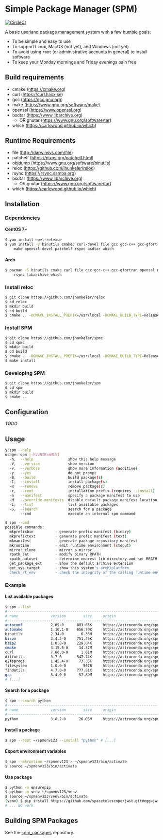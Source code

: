# Simple Package Manager (SPM)

[![CircleCI](https://circleci.com/gh/jhunkeler/spmc/tree/master.svg?style=svg)](https://circleci.com/gh/jhunkeler/spmc/tree/master)

A basic userland package management system with a few humble goals:

- To be simple and easy to use
- To support Linux, MacOS (not yet), and Windows (not yet)
- To avoid using `root` (or administrative accounts in general) to install software
- To keep your Monday mornings and Friday evenings pain free

## Build requirements

- cmake (https://cmake.org)
- curl (https://curl.haxx.se)
- gcc (https://gcc.gnu.org)
- make (https://www.gnu.org/software/make)
- openssl (https://www.openssl.org)
- bsdtar (https://www.libarchive.org)
  - OR gnutar (https://www.gnu.org/software/tar)
- which (https://carlowood.github.io/which)

## Runtime Requirements

- file (http://darwinsys.com/file)
- patchelf (https://nixos.org/patchelf.html)
- objdump (https://www.gnu.org/software/binutils)
- reloc (https://github.com/jhunkeler/reloc)
- rsync (https://rsync.samba.org)
- bsdtar (https://www.libarchive.org)
  - OR gnutar (https://www.gnu.org/software/tar)
- which (https://carlowood.github.io/which)

## Installation

### Dependencies

#### CentOS 7+

```bash
$ yum install epel-release
$ yum install -y binutils cmake3 curl-devel file gcc gcc-c++ gcc-gfortran glibc-devel \
    make openssl-devel patchelf rsync bsdtar which
```

#### Arch

```bash
$ pacman -S binutils cmake curl file gcc gcc-c++ gcc-gfortran openssl make patchelf \
    rsync libarchive which
```

### Install reloc

```bash
$ git clone https://github.com/jhunkeler/reloc
$ cd reloc
$ mkdir build
$ cd build
$ cmake .. -DCMAKE_INSTALL_PREFIX=/usr/local -DCMAKE_BUILD_TYPE=Release
```

### Install SPM

```bash
$ git clone https://github.com/jhunkeler/spmc
$ cd spmc
$ mkdir build
$ cd build
$ cmake .. -DCMAKE_INSTALL_PREFIX=/usr/local -DCMAKE_BUILD_TYPE=Release
$ make install
```

### Developing SPM

```bash
$ git clone https://github.com/jhunkeler/spm
$ cd spm
$ mkdir build
$ cmake ..
```

## Configuration

_TODO_

## Usage

```bash
$ spm --help
usage: spm [-hVvBIRrmMLS]
  -h,  --help                show this help message
  -V,  --version             show version
  -v,  --verbose             show more information (additive)
  -y   --yes                 do not prompt
  -B,  --build               build package(s)
  -I,  --install             install package(s)
  -R   --remove              remove package(s)
  -r,  --root                installation prefix (requires --install)
  -m   --manifest            specify a package manifest to use
  -M   --override-manifests  disable default package manifest location
  -L,  --list                list available packages
  -S,  --search              search for a package
       --cmd                 execute an internal spm command
       
$ spm --cmd
possible commands:
  mkprefixbin          - generate prefix manifest (binary)
  mkprefixtext         - generate prefix manifest (text)
  mkmanifest           - generate package repository manifest
  mkruntime            - emit runtime environment (stdout)
  mirror_clone         - mirror a mirror     
  rpath_set            - modify binary RPATH 
  rpath_autoset        - determine nearest lib directory and set RPATH
  get_package_ext      - show the default archive extension
  get_sys_target       - show this system's arch/platform
  check_rt_env         - check the integrity of the calling runtime environment       
```

### Example

#### List available packages
```bash
$ spm --list
#-------------------------------------------------------------------------------
# name               version        size     origin
#-------------------------------------------------------------------------------
autoconf             2.69-0      883.65K     https://astroconda.org/spm/Linux/x86_64
automake             1.16.1-0    656.70K     https://astroconda.org/spm/Linux/x86_64
binutils             2.34-0        6.33M     https://astroconda.org/spm/Linux/x86_64
bison                3.4.2-0     751.46K     https://astroconda.org/spm/Linux/x86_64
bzip2                1.0.8-0     229.04K     https://astroconda.org/spm/Linux/x86_64
cmake                3.15.5-0     14.37M     https://astroconda.org/spm/Linux/x86_64
curl                 7.66.0-0      1.01M     https://astroconda.org/spm/Linux/x86_64
diffutils            3.7-0       547.74K     https://astroconda.org/spm/Linux/x86_64
e2fsprogs            1.45.4-0     73.35K     https://astroconda.org/spm/Linux/x86_64
filesystem           1.0.0-0        567B     https://astroconda.org/spm/Linux/x86_64
findutils            4.7.0-0     777.81K     https://astroconda.org/spm/Linux/x86_64
gcc                  8.4.0-0      57.89M     https://astroconda.org/spm/Linux/x86_64
# [...]
```

#### Search for a package
```bash
$ spm --search python
#-------------------------------------------------------------------------------
# name               version        size     origin
#-------------------------------------------------------------------------------
python               3.8.2-0      26.05M     https://astroconda.org/spm/Linux/x86_64
```

#### Install a package
```bash
$ spm --root ~/spmenv123 --install "python" # [...]
```

#### Export environment variables

```bash
$ spm --mkruntime ~/spmenv123 > ~/spmenv123/bin/activate
$ source ~/spmenv123/bin/activate
```

#### Use package

```bash
$ python -m ensurepip
$ python -m venv ~/spmenv123/venv
$ source ~/spmenv123/venv/bin/activate
(venv) $ pip install https://github.com/spacetelescope/jwst.git#egg=jwst
# ... do work
```

## Building SPM Packages

See the [spm_packages](https://github.com/jhunkeler/spm_packages) repository.
